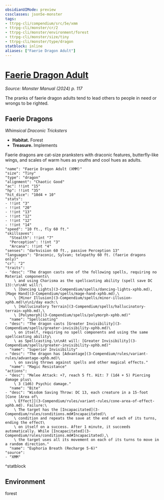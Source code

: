 ```yaml
---
obsidianUIMode: preview
cssclasses: json5e-monster
tags:
- ttrpg-cli/compendium/src/5e/xmm
- ttrpg-cli/monster/cr/2
- ttrpg-cli/monster/environment/forest
- ttrpg-cli/monster/size/tiny
- ttrpg-cli/monster/type/dragon
statblock: inline
aliases: ["Faerie Dragon Adult"]
---
```

# [Faerie Dragon Adult](3-Compendium\bestiary\dragon/faerie-dragon-adult-xmm.md)
*Source: Monster Manual (2024) p. 117*  

The pranks of faerie dragon adults tend to lead others to people in need or wrongs to be righted.

## Faerie Dragons

*Whimsical Draconic Tricksters*

- **Habitat.** Forest  
- **Treasure.** Implements  

Faerie dragons are cat-size pranksters with draconic features, butterfly-like wings, and scales of warm hues as youths and cool hues as adults.

```statblock
"name": "Faerie Dragon Adult (XMM)"
"size": "Tiny"
"type": "dragon"
"alignment": "Chaotic Good"
"ac": !!int "15"
"hp": !!int "35"
"hit_dice": "10d4 + 10"
"stats":
- !!int "3"
- !!int "20"
- !!int "13"
- !!int "12"
- !!int "12"
- !!int "14"
"speed": "10 ft., fly 60 ft."
"skillsaves":
  "Stealth": !!int "7"
  "Perception": !!int "3"
  "Arcana": !!int "4"
"senses": "darkvision 60 ft., passive Perception 13"
"languages": "Draconic, Sylvan; telepathy 60 ft. (faerie dragons only)"
"cr": "2"
"traits":
- "desc": "The dragon casts one of the following spells, requiring no Material components\
    \ and using Charisma as the spellcasting ability (spell save DC 13):\n\nAt will:\
    \ [Dancing Lights](3-Compendium/spells/dancing-lights-xphb.md), [Mage Hand](3-Compendium/spells/mage-hand-xphb.md),\
    \ [Minor Illusion](3-Compendium/spells/minor-illusion-xphb.md)\n\n1/day each:\
    \ [Hallucinatory Terrain](3-Compendium/spells/hallucinatory-terrain-xphb.md),\
    \ [Polymorph](3-Compendium/spells/polymorph-xphb.md)"
  "name": "Spellcasting"
- "desc": "The dragon casts [Greater Invisibility](3-Compendium/spells/greater-invisibility-xphb.md)\
    \ on itself, requiring no spell components and using the same spellcasting ability\
    \ as Spellcasting.\n\nAt will: [Greater Invisibility](3-Compendium/spells/greater-invisibility-xphb.md)"
  "name": "Superior Invisibility"
- "desc": "The dragon has [Advantage](3-Compendium/rules/variant-rules/advantage-xphb.md)\
    \ on saving throws against spells and other magical effects."
  "name": "Magic Resistance"
"actions":
- "desc": "Melee Attack: +7, reach 5 ft. Hit: 7 (1d4 + 5) Piercing damage plus\
    \ 3 (1d6) Psychic damage."
  "name": "Bite"
- "desc": "Wisdom Saving Throw: DC 13, each creature in a 15-foot [Cone [Area of\
    \ Effect]](3-Compendium/rules/variant-rules/cone-area-of-effect-xphb.md). Failure:\
    \ The target has the [Incapacitated](3-Compendium/rules/conditions.md#Incapacitated)\
    \ condition and repeats the save at the end of each of its turns, ending the effect\
    \ on itself on a success. After 1 minute, it succeeds automatically. While [Incapacitated](3-Compendium/rules/conditions.md#Incapacitated),\
    \ the target uses all its movement on each of its turns to move in a random direction."
  "name": "Euphoria Breath (Recharge 5-6)"
"source":
- "XMM"
```
^statblock

## Environment

forest